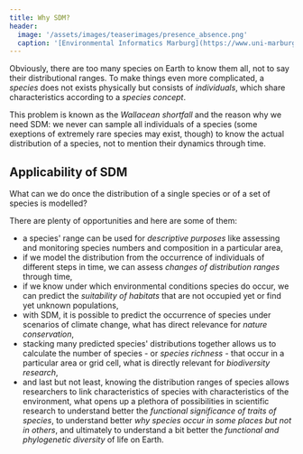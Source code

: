 ```yaml
---
title: Why SDM?
header:
  image: '/assets/images/teaserimages/presence_absence.png'
  caption: '[Environmental Informatics Marburg](https://www.uni-marburg.de/en/fb19/disciplines/physisch/environmentalinformatics){:target="_blank"}'
---
```



Obviously, there are too many species on Earth to know them all, not to say their distributional ranges. 
To make things even more complicated, a _species_ does not exists physically but consists of _individuals_, which share characteristics according to a _species concept_.

This problem is known as the _Wallacean shortfall_ and the reason why we need SDM: we never can sample all individuals of a species (some exeptions of extremely rare species may exist, though) to know the actual distribution of a species, not to mention their dynamics through time. 



## Applicability of SDM

What can we do once the distribution of a single species or of a set of species is modelled?

There are plenty of opportunities and here are some of them:

* a species' range can be used for _descriptive purposes_ like assessing and monitoring species numbers and composition in a particular area,
* if we model the distribution from the occurrence of individuals of different steps in time, we can assess _changes of distribution ranges_ through time,
* if we know under which environmental conditions species do occur, we can predict the _suitability of habitats_ that are not occupied yet or find yet unknown populations,
* with SDM, it is possible to predict the occurrence of species under scenarios of climate change, what has direct relevance for _nature conservation_,
* stacking many predicted species' distributions together allows us to calculate the number of species - or _species richness_ - that occur in a particular area or grid cell, what is directly relevant for _biodiversity research_, 
* and last but not least, knowing the distribution ranges of species allows researchers to link characteristics of species with characteristics of the environment, what opens up a plethora of possibilities in scientific research to understand better the _functional significance of traits of species_, to understand better _why species occur in some places but not in others_, and ultimately to understand a bit better the _functional and phylogenetic diversity_ of life on Earth.






<!--
## extend some day
-->
